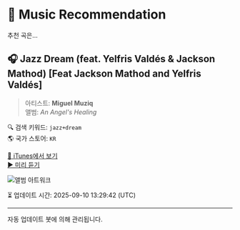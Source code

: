 
# 🎵 Music Recommendation

추천 곡은...

## 🎧 Jazz Dream (feat. Yelfris Valdés & Jackson Mathod) [Feat Jackson Mathod and Yelfris Valdés]  
> 아티스트: **Miguel Muziq**  
> 앨범: _An Angel's Healing_  

🔍 검색 키워드: `jazz+dream`  
🌎 국가 스토어: `KR`

[🔗 iTunes에서 보기](https://music.apple.com/kr/album/jazz-dream-feat-yelfris-vald%C3%A9s-jackson-mathod-feat/1565616673?i=1565617012&uo=4)  
[▶️ 미리 듣기](https://audio-ssl.itunes.apple.com/itunes-assets/AudioPreview115/v4/1c/d0/76/1cd07646-bb16-b145-1a64-6ad841227af7/mzaf_11556052283026784502.plus.aac.p.m4a)

![앨범 아트워크](https://is1-ssl.mzstatic.com/image/thumb/Music125/v4/82/08/1c/82081ca3-bfa0-182e-d488-8b7a531afafc/cover.jpg/100x100bb.jpg)

⏳ 업데이트 시간: 2025-09-10 13:29:42 (UTC)

---
자동 업데이트 봇에 의해 관리됩니다.
